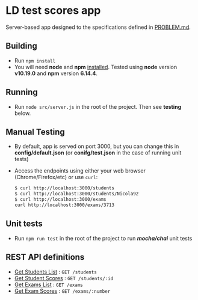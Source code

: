 # LD test scores app

Server-based app designed to the specifications defined in [PROBLEM.md](PROBLEM.md).

## Building

- Run `npm install`
- You will need **node** and **npm** [installed](https://docs.npmjs.com/downloading-and-installing-node-js-and-npm). Tested using **node** version **v10.19.0** and **npm** version **6.14.4**.

## Running

- Run `node src/server.js` in the root of the project. Then see **testing** below.

## Manual Testing

- By default, app is served on port 3000, but you can change this in **config/default.json** (or **conifg/test.json** in the case of running unit tests)

- Access the endpoints using either your web browser (Chrome/Firefox/etc) or use `curl`:

   ```bash
   $ curl http://localhost:3000/students
   $ curl http://localhost:3000/students/Nicola92
   $ curl http://localhost:3000/exams
   curl http://localhost:3000/exams/3713
   ```

## Unit tests

- Run `npm run test` in the root of the project to run **_mocha/chai_** unit tests

## REST API definitions

* [Get Students List](docs/students-list.md) : `GET /students`
* [Get Student Scores](docs/student-scores.md) : `GET /students/:id`
* [Get Exams List](docs/exams-list.md) : `GET /exams`
* [Get Exam Scores](docs/exam-scores.md) : `GET /exams/:number`
